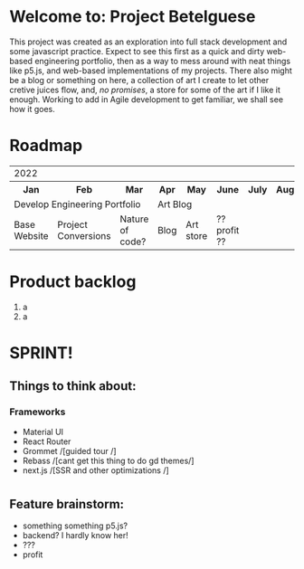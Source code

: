 # Welcome to: Project Betelguese
This project was created as an exploration into full stack development and some javascript practice.
Expect to see this first as a quick and dirty web-based engineering portfolio, then as a way to mess around 
with neat things like p5.js, and web-based implementations of my projects. There also might be a blog or something on here, a collection of art I create to let other cretive juices flow, and, *no promises*, a store for some of the art if I like it enough. Working to add in Agile development to get familiar, we shall see how it goes.

# Roadmap

<table>
  <tr>
    <td colspan="12"> 2022 </td>
  </tr>
  <tr>
    <th>Jan</th>
    <th>Feb</th>
    <th>Mar</th>
    <th>Apr</th>
    <th>May</th>
    <th>June</th>
    <th>July</th>
    <th>August</th>
    <th>Aug</th>
    <th>Sept</th>
    <th>Oct</th>
  </tr>
  <tr>
    <td colspan="3"> Develop Engineering Portfolio </td>
    <td colspan="3"> Art Blog </td>
  </tr>
  <tr>
    <td colspan="1">Base Website</td>
    <td colspan="1">Project Conversions </td>
    <td colspan="1"> Nature of code? </td>
    <td colspan="1">Blog</td>
    <td colspan="1">Art store </td>
    <td colspan="1">?? profit ??</td>
  </tr>

</table>

# Product backlog
1. a
2. a

# SPRINT!




## Things to think about:
### Frameworks
- Material UI
- React Router
- Grommet /[guided tour /]
- Rebass /[cant get this thing to do gd themes/]
- next.js /[SSR and other optimizations /]

#


## Feature brainstorm:
- something something p5.js?
- backend? I hardly know her!
- ???
- profit